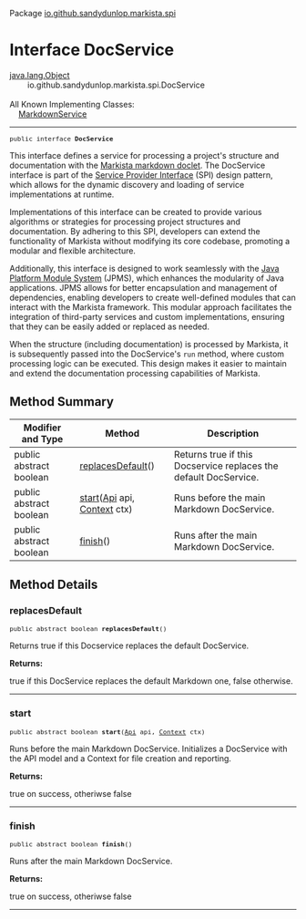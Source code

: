 Package [io.github.sandydunlop.markista.spi](index.md)

# Interface DocService
[java.lang.Object](https://docs.oracle.com/en/java/javase/24/docs/api/java.base/java/lang/Object.html)<br/>
        io.github.sandydunlop.markista.spi.DocService<br/>
<br/>
All Known Implementing Classes:<br/>
    [MarkdownService](../markdown/MarkdownService.md)


----

<span style="font-family: monospace; font-size: 80%;">public interface __DocService__</span>

This interface defines a service for processing a project's structure
and documentation with the 
[Markista markdown doclet](https://sandydunlop.github.io/markista/). 
The DocService interface is part of the
[Service Provider Interface](https://docs.oracle.com/javase/tutorial/sound/SPI-intro.html)
(SPI) design pattern, which allows
for the dynamic discovery and loading of service implementations at runtime.

Implementations of this interface can be created to provide various
algorithms or strategies for processing project structures and documentation.
By adhering to this SPI, developers can extend the functionality of Markista
without modifying its core codebase, promoting a modular and flexible architecture.

Additionally, this interface is designed to work seamlessly with the
[Java Platform Module System](https://openjdk.org/jeps/261) (JPMS), which 
enhances the modularity of Java
applications. JPMS allows for better encapsulation and management of dependencies,
enabling developers to create well-defined modules that can interact with
the Markista framework. This modular approach facilitates the integration of
third-party services and custom implementations, ensuring that they can be
easily added or replaced as needed.

When the structure (including documentation) is processed by Markista,
it is subsequently passed into the DocService's `run` method, where
custom processing logic can be executed. This design makes it easier to 
maintain and extend the documentation processing capabilities of Markista.


## Method Summary

| Modifier and Type       | Method                                                                         | Description                                                      |
|-------------------------|--------------------------------------------------------------------------------|------------------------------------------------------------------|
| public abstract boolean | [replacesDefault](#replacesdefault)()                                          | Returns true if this Docservice replaces the default DocService. |
| public abstract boolean | [start](#start)([Api](../model/Api.md) api, [Context](../core/Context.md) ctx) | Runs before the main Markdown DocService.                        |
| public abstract boolean | [finish](#finish)()                                                            | Runs after the main Markdown DocService.                         |



## Method Details

### replacesDefault

<span style="font-family: monospace; font-size: 80%;">public abstract boolean __replacesDefault__()</span>

Returns true if this Docservice replaces the default DocService.

**Returns:**

true if this DocService replaces the default Markdown one, false otherwise.


---

### start

<span style="font-family: monospace; font-size: 80%;">public abstract boolean __start__([Api](../model/Api.md) api, [Context](../core/Context.md) ctx)</span>

Runs before the main Markdown DocService.
Initializes a DocService with the API model and a Context for file creation and reporting.

**Returns:**

true on success, otheriwse false


---

### finish

<span style="font-family: monospace; font-size: 80%;">public abstract boolean __finish__()</span>

Runs after the main Markdown DocService.

**Returns:**

true on success, otheriwse false


---

